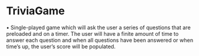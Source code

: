 # TriviaGame
•	Single-played game which will ask the user a series of questions that are preloaded and on a timer. The user will have a finite amount of time to answer each question and when all questions have been answered or when time’s up, the user’s score will be populated.
